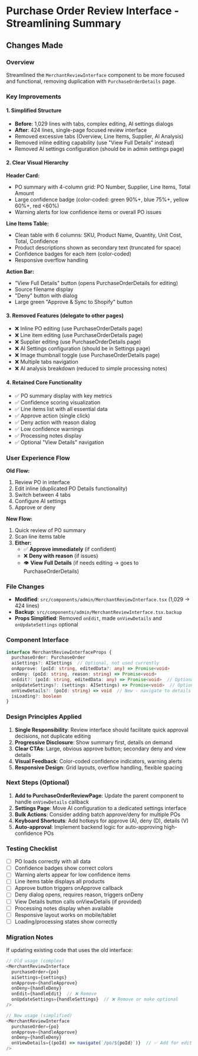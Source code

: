 # Purchase Order Review Interface - Streamlining Summary

## Changes Made

### Overview
Streamlined the `MerchantReviewInterface` component to be more focused and functional, removing duplication with `PurchaseOrderDetails` page.

### Key Improvements

#### 1. **Simplified Structure**
- **Before**: 1,029 lines with tabs, complex editing, AI settings dialogs
- **After**: 424 lines, single-page focused review interface
- Removed excessive tabs (Overview, Line Items, Supplier, AI Analysis)
- Removed inline editing capability (use "View Full Details" instead)
- Removed AI settings configuration (should be in admin settings page)

#### 2. **Clear Visual Hierarchy**
**Header Card:**
- PO summary with 4-column grid: PO Number, Supplier, Line Items, Total Amount
- Large confidence badge (color-coded: green 90%+, blue 75%+, yellow 60%+, red <60%)
- Warning alerts for low confidence items or overall PO issues

**Line Items Table:**
- Clean table with 6 columns: SKU, Product Name, Quantity, Unit Cost, Total, Confidence
- Product descriptions shown as secondary text (truncated for space)
- Confidence badges for each item (color-coded)
- Responsive overflow handling

**Action Bar:**
- "View Full Details" button (opens PurchaseOrderDetails for editing)
- Source filename display
- "Deny" button with dialog
- Large green "Approve & Sync to Shopify" button

#### 3. **Removed Features** (delegate to other pages)
- ❌ Inline PO editing (use PurchaseOrderDetails page)
- ❌ Line item editing (use PurchaseOrderDetails page)
- ❌ Supplier editing (use PurchaseOrderDetails page)
- ❌ AI Settings configuration (should be in Settings page)
- ❌ Image thumbnail toggle (use PurchaseOrderDetails page)
- ❌ Multiple tabs navigation
- ❌ AI analysis breakdown (reduced to simple processing notes)

#### 4. **Retained Core Functionality**
- ✅ PO summary display with key metrics
- ✅ Confidence scoring visualization
- ✅ Line items list with all essential data
- ✅ Approve action (single click)
- ✅ Deny action with reason dialog
- ✅ Low confidence warnings
- ✅ Processing notes display
- ✅ Optional "View Details" navigation

### User Experience Flow

**Old Flow:**
1. Review PO in interface
2. Edit inline (duplicated PO Details functionality)
3. Switch between 4 tabs
4. Configure AI settings
5. Approve or deny

**New Flow:**
1. Quick review of PO summary
2. Scan line items table
3. **Either:**
   - ✅ **Approve immediately** (if confident)
   - ❌ **Deny with reason** (if issues)
   - 👁️ **View Full Details** (if needs editing → goes to PurchaseOrderDetails)

### File Changes
- **Modified**: `src/components/admin/MerchantReviewInterface.tsx` (1,029 → 424 lines)
- **Backup**: `src/components/admin/MerchantReviewInterface.tsx.backup`
- **Props Simplified**: Removed `onEdit`, made `onViewDetails` and `onUpdateSettings` optional

### Component Interface

```typescript
interface MerchantReviewInterfaceProps {
  purchaseOrder: PurchaseOrder
  aiSettings?: AISettings  // Optional, not used currently
  onApprove: (poId: string, editedData?: any) => Promise<void>
  onDeny: (poId: string, reason: string) => Promise<void>
  onEdit?: (poId: string, editedData: any) => Promise<void>  // Optional, deprecated
  onUpdateSettings?: (settings: AISettings) => Promise<void>  // Optional, not used
  onViewDetails?: (poId: string) => void  // New - navigate to details page
  isLoading?: boolean
}
```

### Design Principles Applied

1. **Single Responsibility**: Review interface should facilitate quick approval decisions, not duplicate editing
2. **Progressive Disclosure**: Show summary first, details on demand
3. **Clear CTAs**: Large, obvious approve button; secondary deny and view details
4. **Visual Feedback**: Color-coded confidence indicators, warning alerts
5. **Responsive Design**: Grid layouts, overflow handling, flexible spacing

### Next Steps (Optional)

1. **Add to PurchaseOrderReviewPage**: Update the parent component to handle `onViewDetails` callback
2. **Settings Page**: Move AI configuration to a dedicated settings interface
3. **Bulk Actions**: Consider adding batch approve/deny for multiple POs
4. **Keyboard Shortcuts**: Add hotkeys for approve (A), deny (D), details (V)
5. **Auto-approval**: Implement backend logic for auto-approving high-confidence POs

### Testing Checklist

- [ ] PO loads correctly with all data
- [ ] Confidence badges show correct colors
- [ ] Warning alerts appear for low confidence items
- [ ] Line items table displays all products
- [ ] Approve button triggers onApprove callback
- [ ] Deny dialog opens, requires reason, triggers onDeny
- [ ] View Details button calls onViewDetails (if provided)
- [ ] Processing notes display when available
- [ ] Responsive layout works on mobile/tablet
- [ ] Loading/processing states show correctly

### Migration Notes

If updating existing code that uses the old interface:

```typescript
// Old usage (complex)
<MerchantReviewInterface
  purchaseOrder={po}
  aiSettings={settings}
  onApprove={handleApprove}
  onDeny={handleDeny}
  onEdit={handleEdit}  // ❌ Remove
  onUpdateSettings={handleSettings}  // ❌ Remove or make optional
/>

// New usage (simplified)
<MerchantReviewInterface
  purchaseOrder={po}
  onApprove={handleApprove}
  onDeny={handleDeny}
  onViewDetails={(poId) => navigate(`/po/${poId}`)}  // ✅ Add for editing
/>
```
